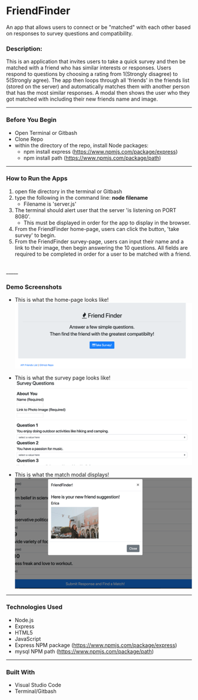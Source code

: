 # FriendFinder
An app that allows users to connect or be "matched" with each other based on responses to survey questions and compatibility.
### **Description:**
This is an application that invites users to take a quick survey and then be matched with a friend who has similar interests or responses. Users respond to questions by choosing a rating from 1(Strongly disagree) to 5(Strongly agree). The app then loops through all 'friends' in the friends list (stored on the server) and automatically matches them with another person that has the most similar responses. A modal then shows the user who they got matched with including their new friends name and image.
<br>
_____
### **Before You Begin**
* Open Terminal or Gitbash
* Clone Repo
* within the directory of the repo, install Node packages:
    * npm install express (https://www.npmjs.com/package/express)
    * npm install path (https://www.npmjs.com/package/path)<br>
_____
### **How to Run the Apps**
1. open file directory in the terminal or Gitbash
2. type the following in the command line:  **node filename** 
    * Filename is 'server.js'
3. The terminal should alert user that the server 'is listening on PORT 8080'.
    * This must be displayed in order for the app to display in the browser.
4. From the FriendFinder home-page, users can click the button, 'take survey' to begin.
5. From the FriendFinder survey-page, users can input their name and a link to their image, then begin answering the 10 questions. All fields are required to be completed in order for a user to be matched with a friend.
<br>
_____

### **Demo Screenshots**

* This is what the home-page looks like!
![FriendFinder](./home.png)

* This is what the survey page looks like!
![FriendFinder](./survey.png)

* This is what the match modal displays!
![FriendFinder](./match.png)

_________
### **Technologies Used**
* Node.js
* Express
* HTML5
* JavaScript
* Express NPM package (https://www.npmjs.com/package/express)
* mysql NPM path (https://www.npmjs.com/package/path)<br>
_____
### **Built With**
* Visual Studio Code
* Terminal/Gitbash
